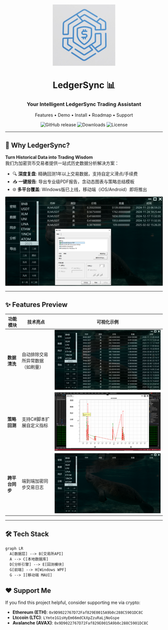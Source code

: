 <p align="center">
  <img src="https://github.com/hoge-jafer/LedgerSync/blob/main/LedgerSyncSolution/LedgerSync/Picture/logo.png" width="200" alt="LedgerSync Logo">
</p >

<h1 align="center">LedgerSync 📊</h1>
<h3 align="center">Your Intelligent LedgerSync Trading Assistant</h3>

<p align="center">
  Features •
  Demo •
  Install •
  Roadmap •
  Support
</p >

<div align="center">
  
  ![GitHub release](https://img.shields.io/github/v/release/yourname/crypto-analytica?style=flat-square)
  ![Downloads](https://img.shields.io/github/downloads/yourname/crypto-analytica/total?color=blue&style=flat-square)
  ![License](https://img.shields.io/badge/license-MIT-green?style=flat-square)

</div>

---

## 🚀 **Why LedgerSync?**
**Turn Historical Data into Trading Wisdom**  
我们为加密货币交易者提供一站式历史数据分析解决方案：
- 🔍 **深度复盘**: 精确回测1年以上交易数据，支持自定义滑点/手续费
- 📥 **一键报告**: 导出专业级PDF报告，含动态图表与策略总结模板
- 🌐 **多平台覆盖**: Windows版已上线，移动端（iOS/Android）即将推出

[![Demo Video](https://github.com/hoge-jafer/LedgerSync/blob/main/LedgerSyncSolution/LedgerSync/Picture/Menu3.png)](https://www.bilibili.com/video/BV1EfoXYYE5w/?spm_id_from=333.1387.homepage.video_card.click)

---

## ✨ **Features Preview**
| 功能模块        | 技术亮点                          | 可视化示例                     |
|-----------------|-----------------------------------|--------------------------------|
| **数据清洗**    | 自动排除交易所异常数据（如刷量）  | ![数据清洗](https://github.com/hoge-jafer/LedgerSync/blob/main/LedgerSyncSolution/LedgerSync/Picture/Menu2.png) |
| **策略回测**    | 支持C#脚本扩展自定义指标      | ![回测界面](https://github.com/hoge-jafer/LedgerSync/blob/main/LedgerSyncSolution/LedgerSync/Picture/12.png) |
| **跨平台同步**  | 端到端加密同步交易日志            | ![同步流程](https://github.com/hoge-jafer/LedgerSync/blob/main/LedgerSyncSolution/LedgerSync/Picture/Menu.png)  |

---

## 🛠 **Tech Stack**
```mermaid
graph LR
  A[数据层] --> B[交易所API]
  A --> C[本地数据库]
  D[分析引擎] --> E[回测模块]
  G[前端] --> H[Windows WPF]
  G --> I[移动端 MAUI]
```



## ❤️ Support Me
If you find this project helpful, consider supporting me via crypto:
 
- **Ethereum (ETH)**: `0x9D9022767D72Faf829E0015A9b0c288C5901DC8C`  
- **Ltccoin (LTC)**: `LYmte1G1sHyEm66mdCkXpZzuRaLjNoGspe`  
- **Avalanche (AVAX)**: `0x9D9022767D72Faf829E0015A9b0c288C5901DC8C`  
    

